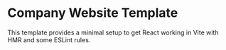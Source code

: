 # Company Website Template

This template provides a minimal setup to get React working in Vite with HMR and some ESLint rules.
